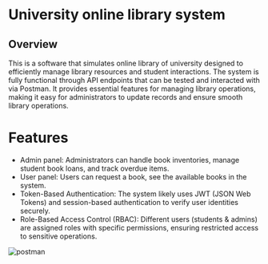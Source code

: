 # University online library system

## Overview

This is a software that simulates online library of university designed to efficiently manage library resources and student interactions.
The system is fully functional through API endpoints that can be tested and interacted with via Postman. It provides essential features for managing library operations, making it easy for administrators to update records and ensure smooth library operations.
# Features

* Admin panel: Administrators can  handle book inventories, manage student book loans, and track overdue items.
* User panel: Users can request a book, see the available books in the system.
* Token-Based Authentication: The system likely uses JWT (JSON Web Tokens) and session-based authentication to verify user identities securely.
* Role-Based Access Control (RBAC): Different users (students & admins) are assigned roles with specific permissions, ensuring restricted access to sensitive operations.


![postman](https://github.com/user-attachments/assets/f4c550a8-30a2-4cb6-96fb-1b98c33a110b)
